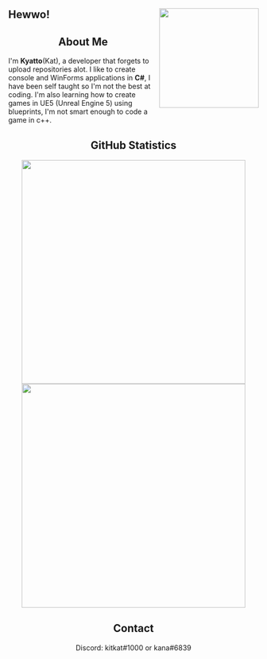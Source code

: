 ## Hewwo! <img align=right src="https://avatars.githubusercontent.com/u/71313658?v=4" width=200 />

<h2 align="center">About Me</h2>

I'm **Kyatto**(Kat), a developer that forgets to upload repositories alot. I like to create console and WinForms applications in **C#**, I have been self taught so I'm not the best at coding. I'm also learning how to create games in UE5 (Unreal Engine 5) using blueprints, I'm not smart enough to code a game in c++.




<h2 align="center">GitHub Statistics</h3>

<p align="center">
  <img src="https://github-readme-stats.vercel.app/api?username=kanayatto&show_icons=true&theme=nord" width=450/> <img src="https://github-readme-streak-stats.herokuapp.com/?user=kanayatto&theme=nord" width=450/>
</p>




<h2 align="center">Contact</h3>

<p align=center>
  Discord: kitkat#1000 or kana#6839
</p>




<!---
Fadeuwu/Fadeuwu is a ✨ special ✨ repository because its `README.md` (this file) appears on your GitHub profile.
You can click the Preview link to take a look at your changes.
--->
